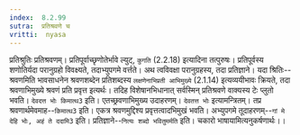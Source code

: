 ```yaml
---
index:  8.2.99
sutra:  प्रतिश्रवणे च
vritti:  nyasa
---
```


प्रतिश्रुतिः प्रतिश्रवणम्। प्रतिपूर्वाच्छृणोतेर्भावे ल्युट्, `कुगति` (2.2.18) इत्यादिना तत्पुरुषः। प्रतिपूर्वस्य शणोतिर्यदा परानुग्रहो विवक्ष्यते, तदाभ्युपगमे वर्त्तते। अथ त्वविवक्षा परानुग्रहस्य, तदा प्रतिज्ञाने। यदा श्रितिः--श्रवणमिति भावसाधनेन श्रवणशब्देन प्रतिशब्दस्य `लक्षणेनाभिप्रती आभिमुख्ये` (2.1.14) इत्यव्ययीभावः क्रियते, तदा श्रवणाभिमुख्ये श्रवणं प्रति प्रवृत्त इत्यर्थः। तदिह विशेषानभिधानात् सर्वस्मिन् प्रतिश्रवणे वाक्यस्य टेः प्लुतो भवति। `देवदत्त भोः किमात्थ3` इति। एतच्छ्रवणाभिमुख्य उदाहरणम्। `देवतत्त भोः` इत्यामन्त्रितम्। तप्र श्रवणार्थमेवमाह--`किमात्थ3` इति। एकत्र श्रवणमुद्दिश्य प्रवृत्तत्वादभिमुखं भवति। अभ्युपगमे तूदाहरणम्--`गां मे देहि भोः, अहं ते ददामि3` इति। प्रतिज्ञाने--`नित्यः शब्दो भवितुमर्मति` इति।
चकारो भाषायामित्यनुकर्षणार्थः।।

